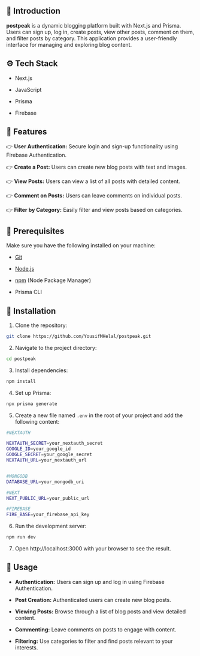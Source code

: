 ## <a  name="introduction">🎉 Introduction</a>

**postpeak** is a dynamic blogging platform built with Next.js and Prisma. Users can sign up, log in, create posts, view other posts, comment on them, and filter posts by category. This application provides a user-friendly interface for managing and exploring blog content.

## <a  name="tech-stack">⚙️ Tech Stack</a>

- Next.js

- JavaScript

- Prisma

- Firebase

## <a  name="features">🔋 Features</a>

👉 **User Authentication:** Secure login and sign-up functionality using Firebase Authentication.

👉 **Create a Post:** Users can create new blog posts with text and images.

👉 **View Posts:** Users can view a list of all posts with detailed content.

👉 **Comment on Posts:** Users can leave comments on individual posts.

👉 **Filter by Category:** Easily filter and view posts based on categories.

## <a  name="prerequisites">🔧 Prerequisites</a>

Make sure you have the following installed on your machine:

- [Git](https://git-scm.com/)

- [Node.js](https://nodejs.org/en)

- [npm](https://www.npmjs.com/) (Node Package Manager)

- Prisma CLI

## <a  name="installation">🚀 Installation</a>

1.  Clone the repository:

```bash
git clone https://github.com/YousifMHelal/postpeak.git
```

2.  Navigate to the project directory:

```bash
cd postpeak
```

3.  Install dependencies:

```bash
npm install
```

4.  Set up Prisma:

```bash
npx prisma generate
```

5.  Create a new file named `.env` in the root of your project and add the following content:

```bash
#NEXTAUTH

NEXTAUTH_SECRET=your_nextauth_secret
GOOGLE_ID=your_google_id
GOOGLE_SECRET=your_google_secret
NEXTAUTH_URL=your_nextauth_url


#MONGODB
DATABASE_URL=your_mongodb_uri

#NEXT
NEXT_PUBLIC_URL=your_public_url

#FIREBASE
FIRE_BASE=your_firebase_api_key
```

6.  Run the development server:

```bash
npm run dev
```

7.  Open http://localhost:3000 with your browser to see the result.

## <a  name="usage">📘 Usage</a>

- **Authentication:** Users can sign up and log in using Firebase Authentication.

- **Post Creation:** Authenticated users can create new blog posts.

- **Viewing Posts:** Browse through a list of blog posts and view detailed content.

- **Commenting:** Leave comments on posts to engage with content.

- **Filtering:** Use categories to filter and find posts relevant to your interests.
